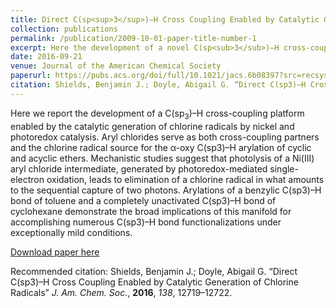 ```yaml
---
title: Direct C(sp<sup>3</sup>)–H Cross Coupling Enabled by Catalytic Generation of Chlorine Radicals
collection: publications
permalink: /publication/2009-10-01-paper-title-number-1
excerpt: Here the development of a novel C(sp<sub>3</sub>)–H cross-coupling platform enabled by the catalytic generation of chlorine radicals by nickel and photoredox catalysis is reported. This work has led to the a large body of new literature. Highlighted in an ACS Select Virtual Issue.  One of the most read articles in August and September.
date: 2016-09-21
venue: Journal of the American Chemical Society
paperurl: https://pubs.acs.org/doi/full/10.1021/jacs.6b08397?src=recsys
citation: Shields, Benjamin J.; Doyle, Abigail G. “Direct C(sp3)–H Cross Coupling Enabled by Catalytic Generation of Chlorine Radicals” J. Am. Chem. Soc., 2016, 138, 12719–12722. 
---
```

Here we report the development of a C(sp<sub>3</sub>)–H cross-coupling platform enabled by the catalytic generation of chlorine radicals by nickel and photoredox catalysis. Aryl chlorides serve as both cross-coupling partners and the chlorine radical source for the α-oxy C(sp3)–H arylation of cyclic and acyclic ethers. Mechanistic studies suggest that photolysis of a Ni(III) aryl chloride intermediate, generated by photoredox-mediated single-electron oxidation, leads to elimination of a chlorine radical in what amounts to the sequential capture of two photons. Arylations of a benzylic C(sp3)–H bond of toluene and a completely unactivated C(sp3)–H bond of cyclohexane demonstrate the broad implications of this manifold for accomplishing numerous C(sp3)–H bond functionalizations under exceptionally mild conditions.

[Download paper here](http://academicpages.github.io/files/paper1.pdf)

Recommended citation: Shields, Benjamin J.; Doyle, Abigail G. “Direct C(sp3)–H Cross Coupling Enabled by Catalytic Generation of Chlorine Radicals” *J. Am. Chem. Soc.*, **2016**, *138*, 12719–12722. 
